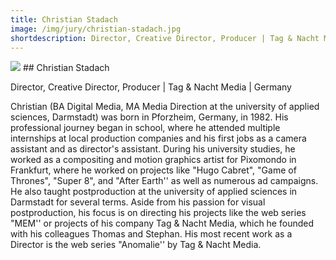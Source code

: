 ```yaml
---
title: Christian Stadach
image: /img/jury/christian-stadach.jpg
shortdescription: Director, Creative Director, Producer | Tag & Nacht Media | Germany
---
```

<img src="/img/jury/christian-stadach.jpg">
## Christian Stadach

Director, Creative Director, Producer | Tag & Nacht Media | Germany

Christian (BA Digital Media, MA Media Direction at the university of applied sciences, Darmstadt) was born in Pforzheim, Germany, in 1982. His professional journey began in school, where he attended multiple internships at local production companies and his first jobs as a camera assistant and as director's assistant. During his university studies, he worked as a compositing and motion graphics artist for Pixomondo in Frankfurt, where he worked on projects like "Hugo Cabret", "Game of Thrones", "Super 8", and "After Earth'' as well as numerous ad campaigns. He also taught postproduction at the university of applied sciences in Darmstadt for several terms. Aside from his passion for visual postproduction, his focus is on directing his projects like the web series "MEM'' or projects of his company Tag & Nacht Media, which he founded with his colleagues Thomas and Stephan. His most recent work as a Director is the web series "Anomalie'' by Tag & Nacht Media.


